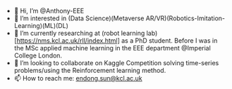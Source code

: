 - 👋 Hi, I’m @Anthony-EEE
- 👀 I’m interested in (Data Science)(Metaverse AR/VR)(Robotics-Imitation-Learning)(ML)(DL)
- 🌱 I’m currently researching at (robot learning lab)[https://nms.kcl.ac.uk/rll/index.html] as a PhD student. Before I was in the MSc applied machine learning in the EEE department @Imperial College London.
- 💞️ I’m looking to collaborate on Kaggle Competition solving time-series problems/using the Reinforcement learning method.
- 📫 How to reach me: endong.sun@kcl.ac.uk

<!---
Anthony-EEE/Anthony-EEE is a ✨ special ✨ repository because its `README.md` (this file) appears on your GitHub profile.
You can click the Preview link to take a look at your changes.
--->
